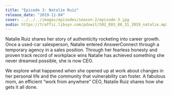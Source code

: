 ```yaml
---
title: "Episode 3: Natalie Ruiz"
release_date: "2019-11-04"
cover: ../../../images/episodes/season-2/episode-3.jpg
audio: https://traffic.libsyn.com/pdxwit/S02_E03_08_31_2019_natalie.mp3
---
```

Natalie Ruiz shares her story of authenticity rocketing into career growth. Once a used-car salesperson, Natalie entered AnswerConnect through a temporary agency in a sales position. Through her fearless honesty and proven track record of workplace wins Natalie has achieved something she never dreamed possible, she is now CEO.

We explore what happened when she opened up at work about changes in her personal life and the community that vulnerability can foster. A fabulous mom, an efficient “work from anywhere” CEO, Natalie Ruiz shares how she gets it all done.
